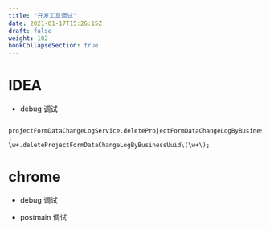 ```yaml
---
title: "开发工具调试"
date: 2021-01-17T15:26:15Z
draft: false
weight: 102
bookCollapseSection: true
---
```



# IDEA 

+ debug 调试

```idea
 projectFormDataChangeLogService.deleteProjectFormDataChangeLogByBusinessUuid(deleteItemUuids) ;
\w+.deleteProjectFormDataChangeLogByBusinessUuid\(\w+\);
```

# chrome

+ debug 调试

+ postmain 调试
